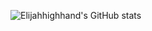 ![Elijahhighhand's GitHub stats](https://github-readme-stats.vercel.app/api?username=Elijahhighhand&show_icons=true&include_all_commits=true&count_private=true&theme=buefy&hide_border=true&custom_title=Elijahhighhand's%20GitHub%20Stats)

